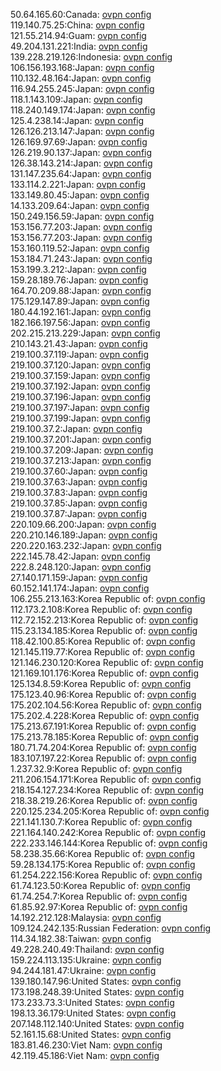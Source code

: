 50.64.165.60:Canada: [ovpn config](vpn/50_64_165_60.ovpn)  
119.140.75.25:China: [ovpn config](vpn/119_140_75_25.ovpn)  
121.55.214.94:Guam: [ovpn config](vpn/121_55_214_94.ovpn)  
49.204.131.221:India: [ovpn config](vpn/49_204_131_221.ovpn)  
139.228.219.126:Indonesia: [ovpn config](vpn/139_228_219_126.ovpn)  
106.156.193.168:Japan: [ovpn config](vpn/106_156_193_168.ovpn)  
110.132.48.164:Japan: [ovpn config](vpn/110_132_48_164.ovpn)  
116.94.255.245:Japan: [ovpn config](vpn/116_94_255_245.ovpn)  
118.1.143.109:Japan: [ovpn config](vpn/118_1_143_109.ovpn)  
118.240.149.174:Japan: [ovpn config](vpn/118_240_149_174.ovpn)  
125.4.238.14:Japan: [ovpn config](vpn/125_4_238_14.ovpn)  
126.126.213.147:Japan: [ovpn config](vpn/126_126_213_147.ovpn)  
126.169.97.69:Japan: [ovpn config](vpn/126_169_97_69.ovpn)  
126.219.90.137:Japan: [ovpn config](vpn/126_219_90_137.ovpn)  
126.38.143.214:Japan: [ovpn config](vpn/126_38_143_214.ovpn)  
131.147.235.64:Japan: [ovpn config](vpn/131_147_235_64.ovpn)  
133.114.2.221:Japan: [ovpn config](vpn/133_114_2_221.ovpn)  
133.149.80.45:Japan: [ovpn config](vpn/133_149_80_45.ovpn)  
14.133.209.64:Japan: [ovpn config](vpn/14_133_209_64.ovpn)  
150.249.156.59:Japan: [ovpn config](vpn/150_249_156_59.ovpn)  
153.156.77.203:Japan: [ovpn config](vpn/153_156_77_203.ovpn)  
153.156.77.203:Japan: [ovpn config](vpn/153_156_77_203.ovpn)  
153.160.119.52:Japan: [ovpn config](vpn/153_160_119_52.ovpn)  
153.184.71.243:Japan: [ovpn config](vpn/153_184_71_243.ovpn)  
153.199.3.212:Japan: [ovpn config](vpn/153_199_3_212.ovpn)  
159.28.189.76:Japan: [ovpn config](vpn/159_28_189_76.ovpn)  
164.70.209.88:Japan: [ovpn config](vpn/164_70_209_88.ovpn)  
175.129.147.89:Japan: [ovpn config](vpn/175_129_147_89.ovpn)  
180.44.192.161:Japan: [ovpn config](vpn/180_44_192_161.ovpn)  
182.166.197.56:Japan: [ovpn config](vpn/182_166_197_56.ovpn)  
202.215.213.229:Japan: [ovpn config](vpn/202_215_213_229.ovpn)  
210.143.21.43:Japan: [ovpn config](vpn/210_143_21_43.ovpn)  
219.100.37.119:Japan: [ovpn config](vpn/219_100_37_119.ovpn)  
219.100.37.120:Japan: [ovpn config](vpn/219_100_37_120.ovpn)  
219.100.37.159:Japan: [ovpn config](vpn/219_100_37_159.ovpn)  
219.100.37.192:Japan: [ovpn config](vpn/219_100_37_192.ovpn)  
219.100.37.196:Japan: [ovpn config](vpn/219_100_37_196.ovpn)  
219.100.37.197:Japan: [ovpn config](vpn/219_100_37_197.ovpn)  
219.100.37.199:Japan: [ovpn config](vpn/219_100_37_199.ovpn)  
219.100.37.2:Japan: [ovpn config](vpn/219_100_37_2.ovpn)  
219.100.37.201:Japan: [ovpn config](vpn/219_100_37_201.ovpn)  
219.100.37.209:Japan: [ovpn config](vpn/219_100_37_209.ovpn)  
219.100.37.213:Japan: [ovpn config](vpn/219_100_37_213.ovpn)  
219.100.37.60:Japan: [ovpn config](vpn/219_100_37_60.ovpn)  
219.100.37.63:Japan: [ovpn config](vpn/219_100_37_63.ovpn)  
219.100.37.83:Japan: [ovpn config](vpn/219_100_37_83.ovpn)  
219.100.37.85:Japan: [ovpn config](vpn/219_100_37_85.ovpn)  
219.100.37.87:Japan: [ovpn config](vpn/219_100_37_87.ovpn)  
220.109.66.200:Japan: [ovpn config](vpn/220_109_66_200.ovpn)  
220.210.146.189:Japan: [ovpn config](vpn/220_210_146_189.ovpn)  
220.220.163.232:Japan: [ovpn config](vpn/220_220_163_232.ovpn)  
222.145.78.42:Japan: [ovpn config](vpn/222_145_78_42.ovpn)  
222.8.248.120:Japan: [ovpn config](vpn/222_8_248_120.ovpn)  
27.140.171.159:Japan: [ovpn config](vpn/27_140_171_159.ovpn)  
60.152.141.174:Japan: [ovpn config](vpn/60_152_141_174.ovpn)  
106.255.213.163:Korea Republic of: [ovpn config](vpn/106_255_213_163.ovpn)  
112.173.2.108:Korea Republic of: [ovpn config](vpn/112_173_2_108.ovpn)  
112.72.152.213:Korea Republic of: [ovpn config](vpn/112_72_152_213.ovpn)  
115.23.134.185:Korea Republic of: [ovpn config](vpn/115_23_134_185.ovpn)  
118.42.100.85:Korea Republic of: [ovpn config](vpn/118_42_100_85.ovpn)  
121.145.119.77:Korea Republic of: [ovpn config](vpn/121_145_119_77.ovpn)  
121.146.230.120:Korea Republic of: [ovpn config](vpn/121_146_230_120.ovpn)  
121.169.101.176:Korea Republic of: [ovpn config](vpn/121_169_101_176.ovpn)  
125.134.8.59:Korea Republic of: [ovpn config](vpn/125_134_8_59.ovpn)  
175.123.40.96:Korea Republic of: [ovpn config](vpn/175_123_40_96.ovpn)  
175.202.104.56:Korea Republic of: [ovpn config](vpn/175_202_104_56.ovpn)  
175.202.4.228:Korea Republic of: [ovpn config](vpn/175_202_4_228.ovpn)  
175.213.67.191:Korea Republic of: [ovpn config](vpn/175_213_67_191.ovpn)  
175.213.78.185:Korea Republic of: [ovpn config](vpn/175_213_78_185.ovpn)  
180.71.74.204:Korea Republic of: [ovpn config](vpn/180_71_74_204.ovpn)  
183.107.197.22:Korea Republic of: [ovpn config](vpn/183_107_197_22.ovpn)  
1.237.32.9:Korea Republic of: [ovpn config](vpn/1_237_32_9.ovpn)  
211.206.154.171:Korea Republic of: [ovpn config](vpn/211_206_154_171.ovpn)  
218.154.127.234:Korea Republic of: [ovpn config](vpn/218_154_127_234.ovpn)  
218.38.219.26:Korea Republic of: [ovpn config](vpn/218_38_219_26.ovpn)  
220.125.234.205:Korea Republic of: [ovpn config](vpn/220_125_234_205.ovpn)  
221.141.130.7:Korea Republic of: [ovpn config](vpn/221_141_130_7.ovpn)  
221.164.140.242:Korea Republic of: [ovpn config](vpn/221_164_140_242.ovpn)  
222.233.146.144:Korea Republic of: [ovpn config](vpn/222_233_146_144.ovpn)  
58.238.35.66:Korea Republic of: [ovpn config](vpn/58_238_35_66.ovpn)  
59.28.134.175:Korea Republic of: [ovpn config](vpn/59_28_134_175.ovpn)  
61.254.222.156:Korea Republic of: [ovpn config](vpn/61_254_222_156.ovpn)  
61.74.123.50:Korea Republic of: [ovpn config](vpn/61_74_123_50.ovpn)  
61.74.254.7:Korea Republic of: [ovpn config](vpn/61_74_254_7.ovpn)  
61.85.92.97:Korea Republic of: [ovpn config](vpn/61_85_92_97.ovpn)  
14.192.212.128:Malaysia: [ovpn config](vpn/14_192_212_128.ovpn)  
109.124.242.135:Russian Federation: [ovpn config](vpn/109_124_242_135.ovpn)  
114.34.182.38:Taiwan: [ovpn config](vpn/114_34_182_38.ovpn)  
49.228.240.49:Thailand: [ovpn config](vpn/49_228_240_49.ovpn)  
159.224.113.135:Ukraine: [ovpn config](vpn/159_224_113_135.ovpn)  
94.244.181.47:Ukraine: [ovpn config](vpn/94_244_181_47.ovpn)  
139.180.147.96:United States: [ovpn config](vpn/139_180_147_96.ovpn)  
173.198.248.39:United States: [ovpn config](vpn/173_198_248_39.ovpn)  
173.233.73.3:United States: [ovpn config](vpn/173_233_73_3.ovpn)  
198.13.36.179:United States: [ovpn config](vpn/198_13_36_179.ovpn)  
207.148.112.140:United States: [ovpn config](vpn/207_148_112_140.ovpn)  
52.161.15.68:United States: [ovpn config](vpn/52_161_15_68.ovpn)  
183.81.46.230:Viet Nam: [ovpn config](vpn/183_81_46_230.ovpn)  
42.119.45.186:Viet Nam: [ovpn config](vpn/42_119_45_186.ovpn)  
